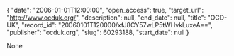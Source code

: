 {
  "date": "2006-01-01T12:00:00", 
  "open_access": true, 
  "target_url": "http://www.ocduk.org/", 
  "description": null, 
  "end_date": null, 
  "title": "OCD-UK", 
  "record_id": "20060101T120000/xfJ8CY57wLP5tWHvkLuxeA==", 
  "publisher": "ocduk.org", 
  "slug": 60293188, 
  "start_date": null
}

None